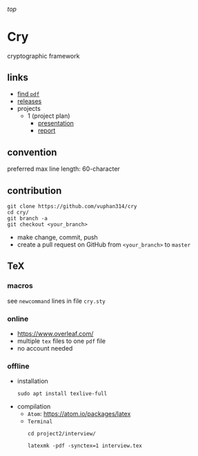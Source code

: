 <h6>top</h6>

# Cry
cryptographic framework

## links
- [find `pdf`][find]
- [releases][releases]
- projects
  - 1 (project plan)
    - [presentation][presentation1]
    - [report][report1]

## convention
preferred max line length: 60-character

## contribution
```
git clone https://github.com/vuphan314/cry
cd cry/
git branch -a
git checkout <your_branch>
```
- make change, commit, push
- create a pull request on GitHub
  from `<your_branch>` to `master`

## TeX

### macros
see `newcommand` lines in file `cry.sty`

### online
- https://www.overleaf.com/
- multiple `tex` files to one `pdf` file
- no account needed

### offline
- installation
  ```
  sudo apt install texlive-full

  ```
- compilation
  - `Atom`: https://atom.io/packages/latex
  - `Terminal`
    ```
    cd project2/interview/

    latexmk -pdf -synctex=1 interview.tex
    ```
<!--------------------------------------------------------->

[find]:https://github.com/vuphan314/cry/find/master
[releases]:https://github.com/vuphan314/cry/releases

[presentation1]:https://github.com/vuphan314/cry/blob/master/project1/presentation/presentation.pdf
[report1]:https://github.com/vuphan314/cry/blob/master/project1/report/report.pdf
